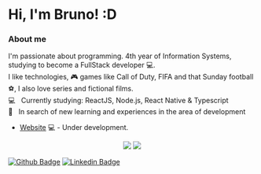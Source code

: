 # Hi, I'm Bruno! :D

### About me
I'm passionate about programming. 4th year of Information Systems, studying to become a FullStack developer :computer:.
<br /> I like technologies, :video_game: games like Call of Duty, FIFA and that Sunday football :soccer:, I also love series and fictional films.
<br/> :computer: &nbsp; Currently studying: ReactJS, Node.js, React Native & Typescript
<br />:dart:  &nbsp; In search of new learning and experiences in the area of development


- [Website](https://) 💻 - Under development.

<p align="center">
  <img src="https://github-readme-stats.vercel.app/api?username=brhenriq&hide=stars&show_icons=true&theme=dracula&line_height=32">
  <img src="https://github-readme-stats.vercel.app/api/top-langs/?username=brhenriq&count_private=true&theme=dracula">
</p>

[![Github Badge](https://img.shields.io/badge/-Github-000?style=flat-square&logo=Github&logoColor=white&link=https://github.com/brhenriq)](https://github.com/brhenriq)
[![Linkedin Badge](https://img.shields.io/badge/-LinkedIn-blue?style=flat-square&logo=Linkedin&logoColor=white&link=https://www.linkedin.com/in/bruno-henrique-pereira-dos-santos-880561163/)](https://www.linkedin.com/in/bruno-henrique-pereira-dos-santos-880561163/)
